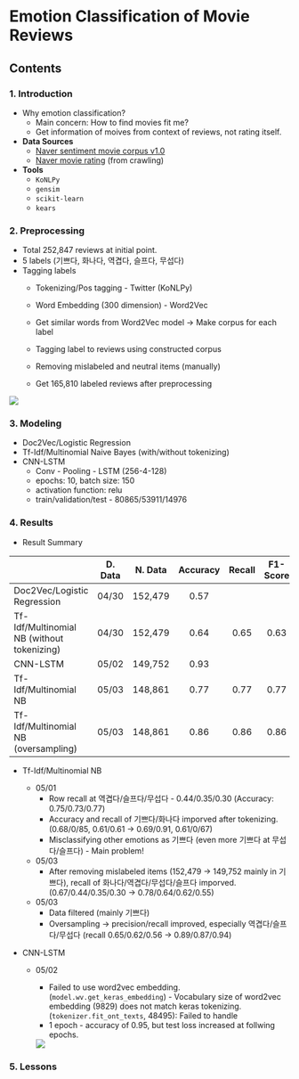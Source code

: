 # Emotion Classification of Movie Reviews 

## Contents

### 1. Introduction

- Why emotion classification?
  - Main concern: How to find movies fit me?
  - Get information of moives from context of reviews, not rating itself.
- **Data Sources**
  - [Naver sentiment movie corpus v1.0](https://github.com/e9t/nsmc)
  - [Naver movie rating](https://movie.naver.com/movie/point/af/list.nhn) (from crawling)
- **Tools**
  - `KoNLPy`
  - `gensim`
  - `scikit-learn`
  - `kears`

### 2. Preprocessing

- Total 252,847 reviews at initial point.
- 5 labels (기쁘다, 화나다, 역겹다, 슬프다, 무섭다)
- Tagging labels
  - Tokenizing/Pos tagging -  Twitter (KoNLPy)
  - Word Embedding (300 dimension)  - Word2Vec
  - Get similar words from Word2Vec model → Make corpus for each label

  - Tagging label to reviews using constructed corpus
  - Removing mislabeled and neutral items (manually)
  - Get 165,810 labeled reviews after preprocessing

<img src="https://i.imgur.com/sRYPYXz.jpg">

### 3. Modeling

- Doc2Vec/Logistic Regression
- Tf-Idf/Multinomial Naive Bayes (with/without tokenizing)
- CNN-LSTM
  - Conv - Pooling - LSTM (256-4-128)
  - epochs: 10, batch size: 150
  - activation function: relu
  - train/validation/test - 80865/53911/14976

### 4. Results

- Result Summary

|                                            | D. Data | N. Data | Accuracy | Recall | F1-Score |
| ------------------------------------------ | :-----: | :-----: | :------: | :----: | :------: |
| Doc2Vec/Logistic Regression                |  04/30  | 152,479 |   0.57   |        |          |
| Tf-Idf/Multinomial NB (without tokenizing) |  04/30  | 152,479 |   0.64   |  0.65  |   0.63   |
| CNN-LSTM                                   |  05/02  | 149,752 |   0.93   |        |          |
| Tf-Idf/Multinomial NB                      |  05/03  | 148,861 |   0.77   |  0.77  |   0.77   |
| Tf-Idf/Multinomial NB (oversampling)       |  05/03  | 148,861 |   0.86   |  0.86  |   0.86   |

- Tf-Idf/Multinomial NB
  - 05/01
    - Row recall at 역겹다/슬프다/무섭다 - 0.44/0.35/0.30 (Accuracy: 0.75/0.73/0.77)
    - Accuracy and recall of 기쁘다/화나다 imporved after tokenizing. (0.68/0/85, 0.61/0.61 → 0.69/0.91, 0.61/0/67)
    - Misclassifying other emotions as 기쁘다 (even more 기쁘다 at 무섭다/슬프다) - Main problem! 
  - 05/03
    - After removing mislabeled items (152,479 → 149,752 mainly in 기쁘다), recall of 화나다/역겹다/무섭다/슬프다 imporved. (0.67/0.44/0.35/0.30 → 0.78/0.64/0.62/0.55)
  - 05/03
    - Data filtered (mainly 기쁘다)
    - Oversampling → precision/recall improved, especially 역겹다/슬프다/무섭다 (recall 0.65/0.62/0.56 → 0.89/0.87/0.94)

- CNN-LSTM

  - 05/02

    - Failed to use word2vec embedding. (`model.wv.get_keras_embedding`) - Vocabulary size of word2vec embedding (9829) does not match keras tokenizing. (`tokenizer.fit_ont_texts`, 48495): Failed to handle
    - 1 epoch -  accuracy of 0.95, but test loss increased at follwing epochs.

    <img src="https://i.imgur.com/ow3SeFb.png">

### 5. Lessons



